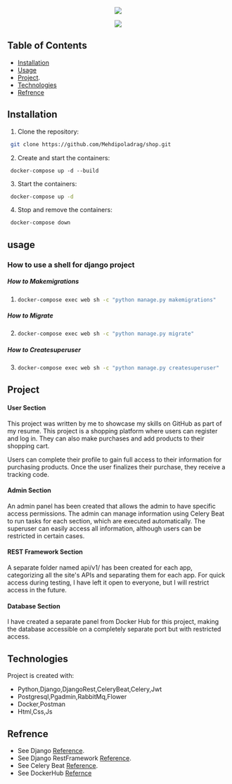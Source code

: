 
<p align="center">
  <a>
    <img src="https://skillicons.dev/icons?i=python,django,postgresql,docker,rabbitmq,postman,css,js,html&=3" />
  </a>
</p>
<p align="center">
  <a href="https://www.linkedin.com/in/mehdi-poladrag">
    <img src="https://skillicons.dev/icons?i=linkedin&=1" />
  </a>
</p>

## Table of Contents
- [Installation](#installation)
- [Usage](#Usage)
- [Project](#Project).
- [Technologies](#Technologies)
- [Refrence](#Refrence)

## Installation
1. Clone the repository:
```bash
 git clone https://github.com/Mehdipoladrag/shop.git
```

2. Create and start the containers:
```
 docker-compose up -d --build
```

3. Start the containers:
```bash
 docker-compose up -d
```

4. Stop and remove the containers:
```bash
 docker-compose down
```


## usage

### How to use a shell for django project

##### How to Makemigrations
1. ```bash
   docker-compose exec web sh -c "python manage.py makemigrations"
   ```
##### How to Migrate
2. ```bash
   docker-compose exec web sh -c "python manage.py migrate"
   ```
##### How to Createsuperuser
3. ```bash
   docker-compose exec web sh -c "python manage.py createsuperuser"
   ```


## Project

#### User Section
This project was written by me to showcase my skills on GitHub as part of my resume. This project is a shopping platform where users can register and log in. They can also make purchases and add products to their shopping cart.

Users can complete their profile to gain full access to their information for purchasing products. Once the user finalizes their purchase, they receive a tracking code.

#### Admin Section
An admin panel has been created that allows the admin to have specific access permissions. The admin can manage information using Celery Beat to run tasks for each section, which are executed automatically.
The superuser can easily access all information, although users can be restricted in certain cases.

#### REST Framework Section
A separate folder named api/v1/ has been created for each app, categorizing all the site's APIs and separating them for each app. For quick access during testing, I have left it open to everyone, but I will restrict access in the future.

#### Database Section
I have created a separate panel from Docker Hub for this project, making the database accessible on a completely separate port but with restricted access.



## Technologies
Project is created with:
* Python,Django,DjangoRest,CeleryBeat,Celery,Jwt
* Postgresql,Pgadmin,RabbitMq,Flower
* Docker,Postman
* Html,Css,Js



## Refrence
* See Django  [Reference](https://www.djangoproject.com/).
* See Django RestFramework [Reference](https://www.django-rest-framework.org/).
* See Celery Beat [Reference](https://docs.celeryq.dev/en/stable/userguide/periodic-tasks.html).
* See DockerHub [Refernce](https://hub.docker.com/) 



	



